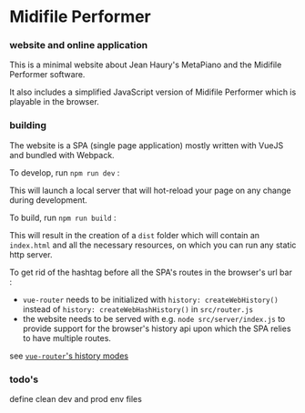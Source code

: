 # Midifile Performer

### website and online application

This is a minimal website about Jean Haury's MetaPiano and the Midifile
Performer software.

It also includes a simplified JavaScript version of Midifile Performer which is
playable in the browser.

### building

The website is a SPA (single page application) mostly written with VueJS and bundled
with Webpack.

To develop, run `npm run dev` :

This will launch a local server that will hot-reload your page on any change
during development.

To build, run `npm run build` :

This will result in the creation of a `dist` folder which will contain an
`index.html` and all the necessary resources, on which you can run any static
http server.

To get rid of the hashtag before all the SPA's routes in the browser's url bar :

* `vue-router` needs to be initialized with `history: createWebHistory()` instead
of `history: createWebHashHistory()` in `src/router.js`
* the website needs to be served with e.g. `node src/server/index.js` to provide
support for the browser's history api upon which the SPA relies to have multiple
routes.

see [`vue-router`'s history modes](https://next.router.vuejs.org/guide/essentials/history-mode.html)

### todo's

define clean dev and prod env files